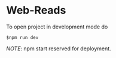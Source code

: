 # Web-Reads

To open project in development mode do  

```$npm run dev```  

*NOTE*: npm start reserved for deployment.